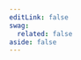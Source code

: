 ```yaml
---
editLink: false
swag:
  related: false
aside: false
---
```


<SwagLanding>
    <template #title>Workflow</template>
    <template #description>
        Workflow automates operations of your e-commerce business like checkout process, order transaction, email marketing, document generation, etc., which helps streamline operations, improve efficiency, and boost revenue. Overall, workflow automation is a powerful tool for your business.
    </template>
    <template #image>
        <img src="/landing/apps/workflow.jpg"/>
    </template>
    <template #exposed2>
        <SwagLandingCardList>
            <template #title>
                Capabilities
            </template>
            <template #description>
                Shopware offers flow builder as an automation solution to automate business processes.
            </template>
        </SwagLandingCardList>
    </template>
</SwagLanding>
